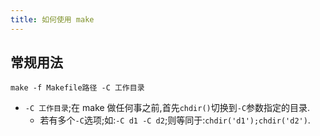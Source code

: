 ```yaml
---
title: 如何使用 make
---
```



## 常规用法

```shell
make -f Makefile路径 -C 工作目录
```

*   `-C 工作目录`;在 make 做任何事之前,首先`chdir()`切换到`-C`参数指定的目录.
    -   若有多个`-C`选项;如:`-C d1 -C d2`;则等同于:`chdir('d1');chdir('d2')`.

    
    